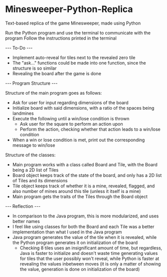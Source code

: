 # Minesweeper-Python-Replica
Text-based replica of the game Minesweeper, made using Python

Run the Python program and use the terminal to communicate with the program Follow the instructions printed in the terminal

--- To-Do ---
- Implement auto-reveal for tiles next to the revealed zero tile
- The "ask..." functions could be made into one function, since the structure is so similar
- Revealing the board after the game is done

--- Program Structure ---

Structure of the main program goes as follows:
- Ask for user for input regarding dimensions of the board
- Initialize board with said dimensions, with a ratio of the spaces being landmines
- Execute the following until a win/lose condition is thrown
  - Ask user for the square to perform an action upon
  - Perform the action, checking whether that action leads to a win/lose condition
- When a win or lose condition is met, print out the corresponding message to win/lose

Structure of the classes:
- Main program works with a class called Board and Tile, with the Board being a 2D list of Tiles
- Board object keeps track of the state of the board, and only has a 2D list of Tiles and its dimensions
- Tile object keeps track of whether it is a mine, revealed, flagged, and also number of mines around this tile (unless it itself is a mine)
- Main program gets the traits of the Tiles through the Board object

--- Reflection ---
- In comparison to the Java program, this is more modularized, and uses better names
- I feel like using classes for both the Board and each Tile was a better implementation than what I used in the Java program
- Java program generates the value of the tile when it is revealed, while the Python program generates it on initialization of the board
  - Checking 8 tiles uses an insignificant amount of time, but regardless, Java is faster to initialize and doesn't waste time generating values for tiles that the user possibly won't reveal, while Python is faster at revealing the values inbetween moves (it is only a matter of showing the value, generation is done on initialization of the board)
